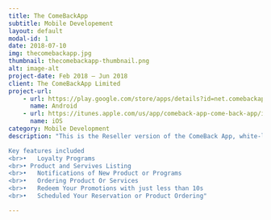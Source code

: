 ```yaml
---
title: The ComeBackApp
subtitle: Mobile Developement
layout: default
modal-id: 1
date: 2018-07-10
img: thecomebackapp.jpg
thumbnail: thecomebackapp-thumbnail.png
alt: image-alt
project-date: Feb 2018 – Jun 2018
client: The ComeBackApp Limited
project-url:
    - url: https://play.google.com/store/apps/details?id=net.comebackapp.android.demo
      name: Android
    - url: https://itunes.apple.com/us/app/comeback-app-come-back-app/id1405525662?mt=8
      name: iOS
category: Mobile Development
description: "This is the Reseller version of the ComeBack App, white-label loyalty app platform.

Key features included
<br>•	Loyalty Programs
<br>• Product and Servives Listing
<br>•	Notifications of New Product or Programs
<br>•	Ordering Product Or Services
<br>•	Redeem Your Promotions with just less than 10s
<br>•	Scheduled Your Reservation or Product Ordering"

---
```

